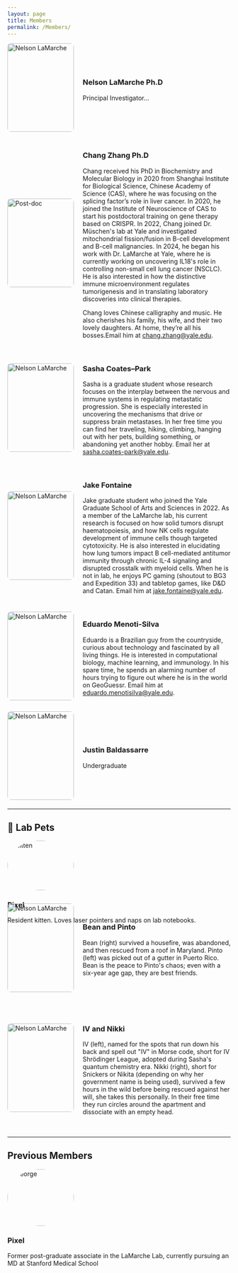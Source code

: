 ```yaml
---
layout: page
title: Members
permalink: /Members/
---
```


<div style="display: flex; align-items: center; gap: 20px; margin-bottom: 20px;">
  <img src="{{ site.baseurl }}/assets/Nelson.png" alt="Nelson LaMarche" style="width: 150px; height: 200px; object-fit: cover; border-radius: 8px;">
  <div>
    <h3>Nelson LaMarche Ph.D</h3>
    <p>Principal Investigator...</p>
  </div>
</div>

<div style="display: flex; align-items: center; gap: 20px; margin-bottom: 20px;">
  <img src="{{ site.baseurl }}/assets/Chang.png" alt="Post-doc" style="width: 150px; height: 200px; object-fit: cover; border-radius: 8px;">
  <div>
    <h3>Chang Zhang Ph.D</h3>
    <p>Chang received his PhD in Biochemistry and Molecular Biology in 2020 from Shanghai Institute for Biological Science, Chinese Academy of Science (CAS), where he was focusing on the splicing factor’s role in liver cancer. In 2020, he joined the Institute of Neuroscience of CAS to start his postdoctoral training on gene therapy based on CRISPR. In 2022, Chang joined Dr. Müschen's lab at Yale and investigated mitochondrial fission/fusion in B-cell development and B-cell malignancies. In 2024, he began his work with Dr. LaMarche at Yale, where he is currently working on uncovering IL18's role in controlling non-small cell lung cancer (NSCLC). He is also interested in how the distinctive immune microenvironment regulates tumorigenesis and in translating laboratory discoveries into clinical therapies.

Chang loves Chinese calligraphy and music. He also cherishes his family, his wife, and their two lovely daughters. At home, they’re all his bosses.Email him at <a href="mailto:chang.zhang@yale.edu">chang.zhang@yale.edu</a>.</p>
  </div>
</div>

<div style="display: flex; align-items: center; gap: 20px; margin-bottom: 20px;">
  <img src="{{ site.baseurl }}/assets/Sasha.png" alt="Nelson LaMarche" style="width: 150px; height: 200px; object-fit: cover; border-radius: 8px;">
  <div>
    <h3>Sasha Coates–Park</h3>
    <p>
      Sasha is a graduate student whose research focuses on the interplay between the nervous and immune systems in regulating metastatic progression. 
      She is especially interested in uncovering the mechanisms that drive or suppress brain metastases. 
      In her free time you can find her traveling, hiking, climbing, hanging out with her pets, building something, or abandoning yet another hobby. 
      Email her at <a href="mailto:sasha.coates-park@yale.edu">sasha.coates-park@yale.edu</a>.
    </p>
  </div>
</div>

<div style="display: flex; align-items: center; gap: 20px; margin-bottom: 20px;">
  <img src="{{ site.baseurl }}/assets/Jake.png" alt="Nelson LaMarche" style="width: 150px; height: 200px; object-fit: cover; border-radius: 8px;">
  <div>
    <h3>Jake Fontaine</h3>
    <p>Jake graduate student who joined the Yale Graduate School of Arts and Sciences in 2022. As a member of the LaMarche lab, his current research is focused on how solid tumors disrupt haematopoiesis, and how NK cells regulate development of immune cells though targeted cytotoxicity. He is also interested in elucidating how lung tumors impact B cell-mediated antitumor immunity through chronic IL-4 signaling and disrupted crosstalk with myeloid cells. When he is not in lab, he enjoys PC gaming (shoutout to BG3 and Expedition 33) and tabletop games, like D&D and Catan. Email him at <a href="mailto:jake.fontaine@yale.edu">jake.fontaine@yale.edu</a>.
    </p>
  </div>
</div>

<div style="display: flex; align-items: center; gap: 20px; margin-bottom: 20px;">
  <img src="{{ site.baseurl }}/assets/Eduardo.jpg" alt="Nelson LaMarche" style="width: 150px; height: 200px; object-fit: cover; border-radius: 8px;">
  <div>
    <h3>Eduardo Menoti-Silva</h3>
    <p>Eduardo is a Brazilian guy from the countryside, curious about technology and fascinated by all living things. He is interested in computational biology, machine learning, and immunology. In his spare time, he spends an alarming number of hours trying to figure out where he is in the world on GeoGuessr. Email him at <a href="mailto:eduardo.menotisilva@yale.edu">eduardo.menotisilva@yale.edu</a>.</p>
  </div>
</div>

<div style="display: flex; align-items: center; gap: 20px; margin-bottom: 20px;">
  <img src="{{ site.baseurl }}/assets/Justin.jpg" alt="Nelson LaMarche" style="width: 150px; height: 200px; object-fit: cover; border-radius: 8px;">
  <div>
    <h3>Justin Baldassarre</h3>
    <p>Undergraduate</p>
  </div>
</div>

---

## 🐾 Lab Pets

<div style="display: flex; flex-wrap: wrap; gap: 30px;">

<!-- Pet 1 -->
<div style="flex: 1; min-width: 200px;">
  <img src="/assets/images/kitten.jpg" alt="Kitten" style="width:100%; max-width:150px; border-radius:50%;">
  <h3>Pixel</h3>
  <p>Resident kitten. Loves laser pointers and naps on lab notebooks.</p>
</div>

<div style="display: flex; align-items: center; gap: 20px; margin-bottom: 20px;">
  <img src="{{ site.baseurl }}/assets/Bean_Pinto.png" alt="Nelson LaMarche" style="width: 150px; height: 200px; object-fit: cover; border-radius: 8px;">
  <div>
    <h3>Bean and Pinto</h3>
    <p>Bean (right) survived a housefire, was abandoned, and then rescued from a roof in Maryland. Pinto (left) was picked out of a gutter in Puerto Rico. Bean is the peace to Pinto's chaos; even with a six-year age gap, they are best friends.</p>
  </div>
</div>
<div style="display: flex; align-items: center; gap: 20px; margin-bottom: 20px;">
  <img src="{{ site.baseurl }}/assets/IV_Nikki.png" alt="Nelson LaMarche" style="width: 150px; height: 200px; object-fit: cover; border-radius: 8px;">
  <div>
    <h3>IV and Nikki</h3>
    <p>IV (left), named for the spots that run down his back and spell out "IV" in Morse code, short for IV Shrödinger League, adopted during Sasha's quantum chemistry era. Nikki (right), short for Snickers or Nikita (depending on why her government name is being used), survived a few hours in the wild before being rescued against her will, she takes this personally. In their free time they run circles around the apartment and dissociate with an empty head.  </p>
  </div>
</div>
</div>

---

## Previous Members

<div style="display: flex; flex-wrap: wrap; gap: 30px;">

<!-- George Mourgkos -->
<div style="flex: 1; min-width: 200px;">
  <img src="/assets/George.jpg" alt="George" style="width:100%; max-width:150px; border-radius:50%;">
  <h3>Pixel</h3>
  <p>Former post-graduate associate in the LaMarche Lab, currently pursuing an MD at Stanford Medical School </p>
</div>
